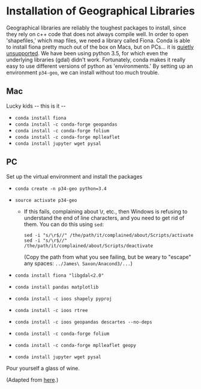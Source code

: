 # Installation of Geographical Libraries

Geographical libraries are reliably the toughest packages to install, since they rely on c++ code that does not always compile well.  In order to open 'shapefiles,' which map files, we need a library called Fiona.  Conda is able to install fiona pretty much out of the box on Macs, but on PCs... it is [quietly unsupported](https://docs.continuum.io/anaconda/pkg-docs).  We have been using python 3.5, for which even the underlying libraries (gdal) didn't work.  Fortunately, conda makes it really easy to use different versions of python as 'environments.'  By setting up an environment `p34-geo`, we can install without too much trouble.

## Mac

Lucky kids -- this is it -- 
* `conda install fiona`
* `conda install -c conda-forge geopandas`
* `conda install -c conda-forge folium`
* `conda install -c conda-forge mplleaflet`
* `conda install jupyter wget pysal`

## PC

Set up the virtual environment and install the packages
* `conda create -n p34-geo python=3.4`
* `source activate p34-geo`
  * If this fails, complaining about \r, etc., then Windows is refusing to understand the end of line characters, and you need to get rid of them.  You can do this using `sed`:
  
    ```
    sed -i "s/\r$//" /the/path/it/complained/about/Scripts/activate
    sed -i "s/\r$//" /the/path/it/complained/about/Scripts/deactivate
    ```
    (Copy the path from what you see failing, but be weary to "escape" any spaces: `../James\ Saxon/Anacond3/...`)
    
* `conda install fiona "libgdal<2.0"`
* `conda install pandas matplotlib`
* `conda install -c ioos shapely pyproj`
* `conda install -c ioos rtree`
* `conda install -c ioos geopandas descartes --no-deps`
* `conda install -c conda-forge folium`
* `conda install -c conda-forge mplleaflet geopy`
* `conda install jupyter wget pysal`

Pour yourself a glass of wine.

(Adapted from [here](https://www.bountysource.com/issues/27623893-fyi-installing-geopandas-with-conda).)
